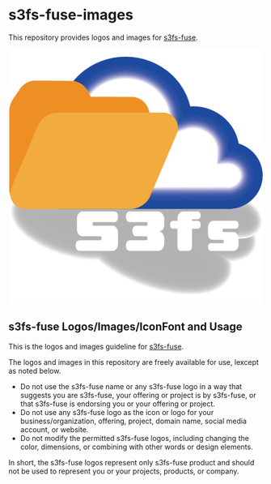 # s3fs-fuse-images

This repository provides logos and images for [s3fs-fuse](https://github.com/s3fs-fuse).

![s3fs-fuse](https://github.com/s3fs-fuse/s3fs-fuse-images/blob/master/images/s3fslogo.png)

## s3fs-fuse Logos/Images/IconFont and Usage
This is the logos and images guideline for [s3fs-fuse](https://github.com/s3fs-fuse).

The logos and images in this repository are freely available for use, lexcept as noted below.

- Do not use the s3fs-fuse name or any s3fs-fuse logo in a way that suggests you are s3fs-fuse, your offering or project is by s3fs-fuse, or that s3fs-fuse is endorsing you or your offering or project.
- Do not use any s3fs-fuse logo as the icon or logo for your business/organization, offering, project, domain name, social media account, or website.
- Do not modify the permitted s3fs-fuse logos, including changing the color, dimensions, or combining with other words or design elements.

In short, the s3fs-fuse logos represent only s3fs-fuse product and should not be used to represent you or your projects, products, or company.
